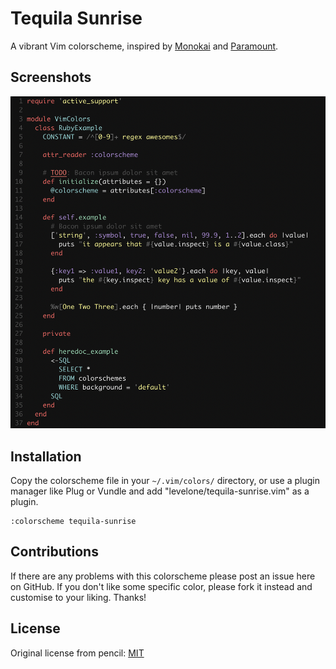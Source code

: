 # Tequila Sunrise

A vibrant Vim colorscheme, inspired by [Monokai](https://github.com/sickill/vim-monokai) and [Paramount]().


## Screenshots

![tequila-sunrise.vim](https://github.com/levelone/tequila-sunrise.vim/blob/master/screenshots/tequila-sunrise.png)


## Installation

Copy the colorscheme file in your `~/.vim/colors/` directory, or use a plugin manager like Plug or Vundle and add "levelone/tequila-sunrise.vim" as a plugin.

```
:colorscheme tequila-sunrise
```

## Contributions

If there are any problems with this colorscheme please post an issue here on GitHub. If you don't like some specific color, please fork it instead and customise to your liking. Thanks!

## License

Original license from pencil: [MIT](https://github.com/levelone/tequila-sunrise.vim/blob/master/LICENSE)
